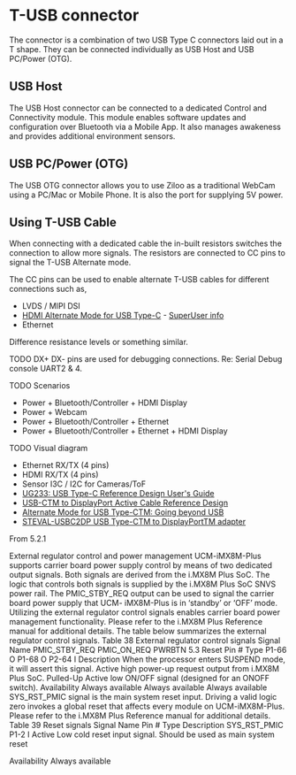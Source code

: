 # T-USB connector

The connector is a combination of two USB Type C connectors laid out in a T shape. They can be connected individually as USB Host and USB PC/Power (OTG). 

## USB Host

The USB Host connector can be connected to a dedicated Control and Connectivity module. This module enables
software updates and configuration over Bluetooth via a Mobile App. It also manages awakeness and provides additional environment sensors.

## USB PC/Power (OTG)

The USB OTG connector allows you to use Ziloo as a traditional WebCam using a PC/Mac or Mobile Phone.
It is also the port for supplying 5V power.


## Using T-USB Cable

When connecting with a dedicated cable the in-built resistors switches the connection to allow more signals.
The resistors are connected to CC pins to signal the T-USB Alternate mode. 

The CC pins can be used to enable alternate T-USB cables for different connections such as,

* LVDS / MIPI DSI
* [HDMI Alternate Mode for USB Type-C](https://en.wikipedia.org/wiki/HDMI#HDMI_Alternate_Mode_for_USB_Type-C) - [SuperUser info](https://superuser.com/a/1193853)
* Ethernet

Difference resistance levels or something similar.


TODO
DX+ DX- pins are used for debugging connections. Re: Serial Debug console UART2 & 4.


TODO Scenarios

* Power + Bluetooth/Controller + HDMI Display
* Power + Webcam
* Power + Bluetooth/Controller + Ethernet
* Power + Bluetooth/Controller + Ethernet + HDMI Display


TODO Visual diagram


* Ethernet RX/TX  (4 pins)
* HDMI RX/TX (4 pins)
* Sensor I3C / I2C for Cameras/ToF
* [UG233: USB Type-C Reference Design User's Guide](./datasheets/UG233-USB-Design-Guide.pdf)
* [USB-CTM to DisplayPort Active Cable Reference Design](./datasheets/tidudr0.pdf)
* [Alternate Mode for USB Type-CTM: Going beyond USB](./datasheets/slly021.pdf)
* [STEVAL-USBC2DP USB Type-CTM to DisplayPortTM adapter](./datasheets/dm00474479-stevalusbc2dp-usb-typec-to-displayport-adapter-stmicroelectronics.pdf)


From 5.2.1

External regulator control and power management
UCM-iMX8M-Plus supports carrier board power supply control by means of two dedicated output signals. Both signals are derived from the i.MX8M Plus SoC. The logic that controls both signals is supplied by the i.MX8M Plus SoC SNVS power rail.
The PMIC_STBY_REQ output can be used to signal the carrier board power supply that UCM- iMX8M-Plus is in ‘standby’ or ‘OFF’ mode. Utilizing the external regulator control signals enables carrier board power management functionality.
Please refer to the i.MX8M Plus Reference manual for additional details. The table below summarizes the external regulator control signals.
Table 38 External regulator control signals
     Signal Name
PMIC_STBY_REQ PMIC_ON_REQ PWRBTN
5.3 Reset
Pin # Type
P1-66 O P1-68 O P2-64 I
Description
When the processor enters SUSPEND mode, it will assert this signal.
Active high power-up request output from i.MX8M Plus SoC.
Pulled-Up Active low ON/OFF signal (designed for an ONOFF switch).
Availability
Always available Always available Always available
                    SYS_RST_PMIC signal is the main system reset input. Driving a valid logic zero invokes a global reset that affects every module on UCM-iMX8M-Plus. Please refer to the i.MX8M Plus Reference manual for additional details.
Table 39 Reset signals
Signal Name Pin # Type Description
SYS_RST_PMIC P1-2 I Active Low cold reset input signal. Should be used as main system reset

Availability
Always available